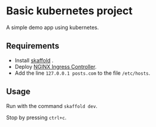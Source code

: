 # Basic kubernetes project

A simple demo app using kubernetes.

## Requirements

- Install [skaffold](https://skaffold.dev) .
- Deploy [NGINX Ingress Controller](https://kubernetes.github.io/ingress-nginx/deploy/).
- Add the line `127.0.0.1 posts.com` to the file `/etc/hosts`.

## Usage

Run with the command `skaffold dev`.

Stop by pressing `ctrl+c`.
